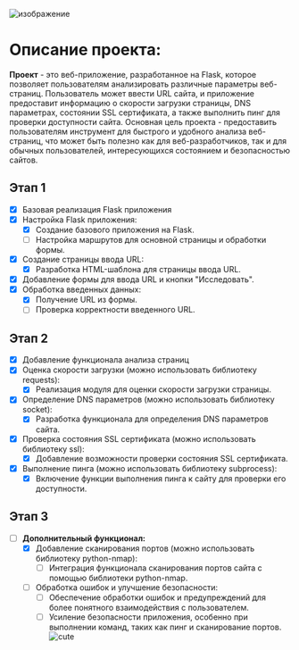 ![изображение](https://github.com/stranniksimp/analyzer/assets/93402361/250247b4-a253-455d-9864-1cc9b4bf82b4)

# Описание проекта:
**Проект** - это веб-приложение, разработанное на Flask, которое
позволяет пользователям анализировать различные параметры веб-
страниц. Пользователь может ввести URL сайта, и приложение
предоставит информацию о скорости загрузки страницы, DNS
параметрах, состоянии SSL сертификата, а также выполнить пинг для
проверки доступности сайта.
Основная цель проекта - предоставить пользователям инструмент для
быстрого и удобного анализа веб-страниц, что может быть полезно как
для веб-разработчиков, так и для обычных пользователей,
интересующихся состоянием и безопасностью сайтов.

## Этап 1
- [x] Базовая реализация Flask приложения
- [x] Настройка Flask приложения:
  - [x] Создание базового приложения на Flask.
  - [ ] Настройка маршрутов для основной страницы и обработки формы.
- [x] Создание страницы ввода URL:
  - [x] Разработка HTML-шаблона для страницы ввода URL.
- [x] Добавление формы для ввода URL и кнопки "Исследовать".
- [x] Обработка введенных данных:
  - [x] Получение URL из формы.
  - [ ] Проверка корректности введенного URL.

## Этап 2
- [x] Добавление функционала анализа страниц
- [x] Оценка скорости загрузки (можно использовать библиотеку requests):
  - [x] Реализация модуля для оценки скорости загрузки страницы.
- [x] Определение DNS параметров (можно использовать библиотеку socket):
  - [x] Разработка функционала для определения DNS параметров сайта.
- [x] Проверка состояния SSL сертификата (можно использовать библиотеку ssl):
  - [x] Добавление возможности проверки состояния SSL сертификата.
- [x] Выполнение пинга (можно использовать библиотеку subprocess):
  - [x] Включение функции выполнения пинга к сайту для проверки его доступности.

## Этап 3
- [ ] **Дополнительный функционал:**
  - [x] Добавление сканирования портов (можно использовать библиотеку python-nmap):
    - [ ] Интеграция функционала сканирования портов сайта с помощью библиотеки python-nmap.
  - [ ] Обработка ошибок и улучшение безопасности:
    - [ ] Обеспечение обработки ошибок и предупреждений для более понятного взаимодействия с пользователем.
    - [ ] Усиление безопасности приложения, особенно при выполнении команд, таких как пинг и сканирование портов.
![cute](https://github.com/stranniksimp/index.html/assets/93402361/7791d84a-a05d-45ab-8714-276596a4544c)

